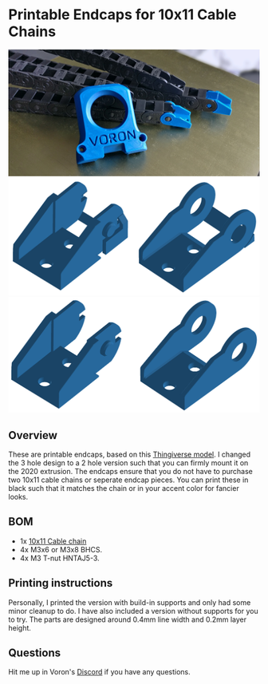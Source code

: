 # Printable Endcaps for 10x11 Cable Chains
![Printed Parts](Images/printed.jpg)
![With Supports](Images/endcaps_support.PNG)
![No Supports](Images/endcaps_nosupport.PNG)

## Overview
These are printable endcaps, based on this [Thingiverse model](https://www.thingiverse.com/thing:3993841). I changed the 3 hole design to a 2 hole version such that you can firmly mount it on the 2020 extrusion. The endcaps ensure that you do not have to purchase two 10x11 cable chains or seperate endcap pieces. You can print these in black such that it matches the chain or in your accent color for fancier looks. 

## BOM
* 1x [10x11 Cable chain](https://www.aliexpress.com/item/33000014666.html)
* 4x M3x6 or M3x8 BHCS.
* 4x M3 T-nut HNTAJ5-3.

## Printing instructions
Personally, I printed the version with build-in supports and only had some minor cleanup to do. I have also included a version without supports for you to try. The parts are designed around 0.4mm line width and 0.2mm layer height.

## Questions
Hit me up in Voron's [Discord](https://discord.gg/xgXWctB) if you have any questions.